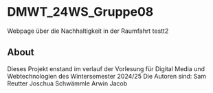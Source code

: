 # DMWT_24WS_Gruppe08

Webpage über die Nachhaltigkeit in der Raumfahrt
testt2

## About
Dieses Projekt enstand im verlauf der Vorlesung für Digital Media und Webtechnologien des Wintersemester 2024/25
Die Autoren sind:
Sam Reutter
Joschua Schwämmle
Arwin Jacob
